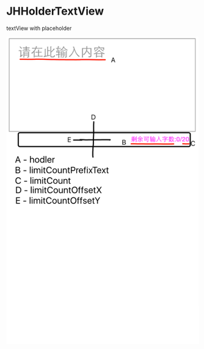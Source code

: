# JHHolderTextView
textView with placeholder


![image](https://github.com/xjh093/JHHolderTextView/blob/master/images.png)
